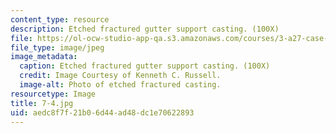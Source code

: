 ```yaml
---
content_type: resource
description: Etched fractured gutter support casting. (100X)
file: https://ol-ocw-studio-app-qa.s3.amazonaws.com/courses/3-a27-case-studies-in-forensic-metallurgy-fall-2007/aedc8f7f21b06d44ad48dc1e70622893_7-4.jpg
file_type: image/jpeg
image_metadata:
  caption: Etched fractured gutter support casting. (100X)
  credit: Image Courtesy of Kenneth C. Russell.
  image-alt: Photo of etched fractured casting.
resourcetype: Image
title: 7-4.jpg
uid: aedc8f7f-21b0-6d44-ad48-dc1e70622893
---
```

